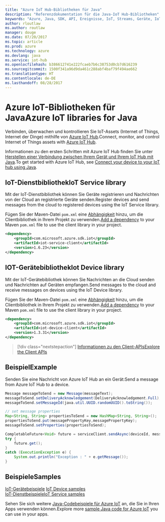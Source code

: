 ```yaml
---
title: "Azure IoT Hub-Bibliotheken für Java"
description: "Referenzdokumentation für die Java-IoT Hub-Bibliotheken"
keywords: "Azure, Java, SDK, API, Ereignisse, IoT, Streams, Geräte, IoT Hub"
author: rloutlaw
ms.author: routlaw
manager: douge
ms.date: 07/20/2017
ms.topic: article
ms.prod: azure
ms.technology: azure
ms.devlang: java
ms.service: iot-hub
ms.openlocfilehash: b386612741e222fcaeb7b6c38753d0cb7d616239
ms.sourcegitcommit: 1500f341a96d9da461c288abf4baf79f494ae662
ms.translationtype: HT
ms.contentlocale: de-DE
ms.lasthandoff: 08/28/2017
---
```

# <a name="azure-iot-libraries-for-java"></a><span data-ttu-id="61947-104">Azure IoT-Bibliotheken für Java</span><span class="sxs-lookup"><span data-stu-id="61947-104">Azure IoT libraries for Java</span></span>

<span data-ttu-id="61947-105">Verbinden, überwachen und kontrollieren Sie IoT-Assets (Internet of Things, Internet der Dinge) mithilfe von [Azure IoT Hub](https://docs.microsoft.com/en-us/azure/iot-hub/iot-hub-what-is-iot-hub).</span><span class="sxs-lookup"><span data-stu-id="61947-105">Connect, monitor, and control Internet of Things assets with [Azure IoT Hub](https://docs.microsoft.com/en-us/azure/iot-hub/iot-hub-what-is-iot-hub).</span></span>

<span data-ttu-id="61947-106">Informationen zu den ersten Schritten mit Azure IoT Hub finden Sie unter [Herstellen einer Verbindung zwischen Ihrem Gerät und Ihrem IoT Hub mit Java](/azure/iot-hub/iot-hub-java-java-getstarted).</span><span class="sxs-lookup"><span data-stu-id="61947-106">To get started with Azure IoT Hub, see [Connect your device to your IoT hub using Java](/azure/iot-hub/iot-hub-java-java-getstarted).</span></span>

## <a name="iot-service-library"></a><span data-ttu-id="61947-107">IoT-Dienstbibliothek</span><span class="sxs-lookup"><span data-stu-id="61947-107">IoT Service library</span></span>

<span data-ttu-id="61947-108">Mit der IoT-Dienstbibliothek können Sie Geräte registrieren und Nachrichten von der Cloud an registrierte Geräte senden.</span><span class="sxs-lookup"><span data-stu-id="61947-108">Register devices and send messages from the cloud to registered devices using the IoT Service library.</span></span>

<span data-ttu-id="61947-109">Fügen Sie der Maven-Datei `pom.xml` eine [Abhängigkeit](https://maven.apache.org/guides/getting-started/index.html#How_do_I_use_external_dependencies) hinzu, um die Clientbibliothek in Ihrem Projekt zu verwenden.</span><span class="sxs-lookup"><span data-stu-id="61947-109">[Add a dependency](https://maven.apache.org/guides/getting-started/index.html#How_do_I_use_external_dependencies) to your Maven `pom.xml` file to use the client library in your project.</span></span>  

```XML
<dependency>
    <groupId>com.microsoft.azure.sdk.iot</groupId>
    <artifactId>iot-service-client</artifactId>
    <version>1.6.23</version>
</dependency>
```   

## <a name="iot-device-library"></a><span data-ttu-id="61947-110">IOT-Gerätebibliothek</span><span class="sxs-lookup"><span data-stu-id="61947-110">Iot Device library</span></span>

<span data-ttu-id="61947-111">Mit der IoT-Gerätebibliothek können Sie Nachrichten an die Cloud senden und Nachrichten auf Geräten empfangen.</span><span class="sxs-lookup"><span data-stu-id="61947-111">Send messages to the cloud and receive messages on devices using the IoT Device library.</span></span>

<span data-ttu-id="61947-112">Fügen Sie der Maven-Datei `pom.xml` eine [Abhängigkeit](https://maven.apache.org/guides/getting-started/index.html#How_do_I_use_external_dependencies) hinzu, um die Clientbibliothek in Ihrem Projekt zu verwenden.</span><span class="sxs-lookup"><span data-stu-id="61947-112">[Add a dependency](https://maven.apache.org/guides/getting-started/index.html#How_do_I_use_external_dependencies) to your Maven `pom.xml` file to use the client library in your project.</span></span>  

```XML
<dependency>
    <groupId>com.microsoft.azure.sdk.iot</groupId>
    <artifactId>iot-device-client</artifactId>
    <version>1.3.31</version>
</dependency>
```

> [!div class="nextstepaction"]
> [<span data-ttu-id="61947-113">Informationen zu den Client-APIs</span><span class="sxs-lookup"><span data-stu-id="61947-113">Explore the Client APIs</span></span>](/java/api/overview/azure/iot/clientlibrary)   

## <a name="example"></a><span data-ttu-id="61947-114">Beispiel</span><span class="sxs-lookup"><span data-stu-id="61947-114">Example</span></span>

<span data-ttu-id="61947-115">Senden Sie eine Nachricht von Azure IoT Hub an ein Gerät:</span><span class="sxs-lookup"><span data-stu-id="61947-115">Send a message from Azure IoT Hub to a device.</span></span>

```java
Message messageToSend = new Message(messageText);
messageToSend.setDeliveryAcknowledgement(DeliveryAcknowledgement.Full);
messageToSend.setMessageId(java.util.UUID.randomUUID().toString());

// set message properties
Map<String, String> propertiesToSend = new HashMap<String, String>();
propertiesToSend.put(messagePropertyKey,messagePropertyKey);
messageToSend.setProperties(propertiesToSend);

CompletableFuture<Void> future = serviceClient.sendAsync(deviceId, messageToSend);
try {
    future.get();
}
catch (ExecutionException e) {
    System.out.println("Exception : " + e.getMessage());
}
```


## <a name="samples"></a><span data-ttu-id="61947-116">Beispiele</span><span class="sxs-lookup"><span data-stu-id="61947-116">Samples</span></span>

<span data-ttu-id="61947-117">[IoT-Gerätebeispiele](https://github.com/Azure/azure-iot-sdk-java/tree/master/device/iot-device-samples)   </span><span class="sxs-lookup"><span data-stu-id="61947-117">[IoT Device samples](https://github.com/Azure/azure-iot-sdk-java/tree/master/device/iot-device-samples)   </span></span>  
[<span data-ttu-id="61947-118">IoT-Dienstbeispiele</span><span class="sxs-lookup"><span data-stu-id="61947-118">IoT Service samples</span></span>](https://github.com/Azure/azure-iot-sdk-java/tree/master/service/iot-service-samples)

<span data-ttu-id="61947-119">Sehen Sie sich weitere [Java-Codebeispiele für Azure IoT](https://azure.microsoft.com/resources/samples/?platform=java&term=iot) an, die Sie in Ihren Apps verwenden können.</span><span class="sxs-lookup"><span data-stu-id="61947-119">Explore more [sample Java code for Azure IoT](https://azure.microsoft.com/resources/samples/?platform=java&term=iot) you can use in your apps.</span></span>
